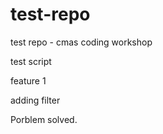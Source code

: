 # test-repo
 test repo - cmas coding workshop

test script

feature 1

adding filter

Porblem solved.
